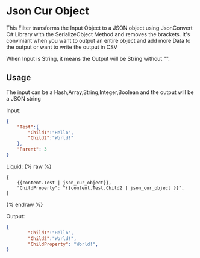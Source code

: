 # Json Cur Object

This Filter transforms the Input Object to a JSON object using JsonConvert C# Library with the SerializeObject Method and removes the brackets. It's conviniant when you want to output an entire object and add more Data to the output or want to write the output in CSV

When Input is String, it means the Output will be String without "".

## Usage

The input can be a Hash,Array,String,Integer,Boolean and the output will be a JSON string

Input:
```json
{
	"Test":{
		"Child1":"Hello",
		"Child2":"World!"
	},
	"Parent": 3
}
```

Liquid:
{% raw %}
```
{
	{{content.Test | json_cur_object}},
	"ChildProperty": "{{content.Test.Child2 | json_cur_object }}",
}
```
{% endraw %}

Output:
```json
{
		"Child1":"Hello",
		"Child2":"World!",
		"ChildProperty": "World!",
}
```